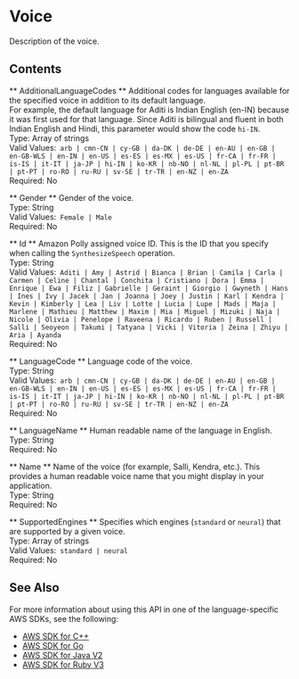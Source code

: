 # Voice<a name="API_Voice"></a>

Description of the voice\.

## Contents<a name="API_Voice_Contents"></a>

 ** AdditionalLanguageCodes **   <a name="polly-Type-Voice-AdditionalLanguageCodes"></a>
Additional codes for languages available for the specified voice in addition to its default language\.   
For example, the default language for Aditi is Indian English \(en\-IN\) because it was first used for that language\. Since Aditi is bilingual and fluent in both Indian English and Hindi, this parameter would show the code `hi-IN`\.  
Type: Array of strings  
Valid Values:` arb | cmn-CN | cy-GB | da-DK | de-DE | en-AU | en-GB | en-GB-WLS | en-IN | en-US | es-ES | es-MX | es-US | fr-CA | fr-FR | is-IS | it-IT | ja-JP | hi-IN | ko-KR | nb-NO | nl-NL | pl-PL | pt-BR | pt-PT | ro-RO | ru-RU | sv-SE | tr-TR | en-NZ | en-ZA`   
Required: No

 ** Gender **   <a name="polly-Type-Voice-Gender"></a>
Gender of the voice\.  
Type: String  
Valid Values:` Female | Male`   
Required: No

 ** Id **   <a name="polly-Type-Voice-Id"></a>
Amazon Polly assigned voice ID\. This is the ID that you specify when calling the `SynthesizeSpeech` operation\.  
Type: String  
Valid Values:` Aditi | Amy | Astrid | Bianca | Brian | Camila | Carla | Carmen | Celine | Chantal | Conchita | Cristiano | Dora | Emma | Enrique | Ewa | Filiz | Gabrielle | Geraint | Giorgio | Gwyneth | Hans | Ines | Ivy | Jacek | Jan | Joanna | Joey | Justin | Karl | Kendra | Kevin | Kimberly | Lea | Liv | Lotte | Lucia | Lupe | Mads | Maja | Marlene | Mathieu | Matthew | Maxim | Mia | Miguel | Mizuki | Naja | Nicole | Olivia | Penelope | Raveena | Ricardo | Ruben | Russell | Salli | Seoyeon | Takumi | Tatyana | Vicki | Vitoria | Zeina | Zhiyu | Aria | Ayanda`   
Required: No

 ** LanguageCode **   <a name="polly-Type-Voice-LanguageCode"></a>
Language code of the voice\.  
Type: String  
Valid Values:` arb | cmn-CN | cy-GB | da-DK | de-DE | en-AU | en-GB | en-GB-WLS | en-IN | en-US | es-ES | es-MX | es-US | fr-CA | fr-FR | is-IS | it-IT | ja-JP | hi-IN | ko-KR | nb-NO | nl-NL | pl-PL | pt-BR | pt-PT | ro-RO | ru-RU | sv-SE | tr-TR | en-NZ | en-ZA`   
Required: No

 ** LanguageName **   <a name="polly-Type-Voice-LanguageName"></a>
Human readable name of the language in English\.  
Type: String  
Required: No

 ** Name **   <a name="polly-Type-Voice-Name"></a>
Name of the voice \(for example, Salli, Kendra, etc\.\)\. This provides a human readable voice name that you might display in your application\.  
Type: String  
Required: No

 ** SupportedEngines **   <a name="polly-Type-Voice-SupportedEngines"></a>
Specifies which engines \(`standard` or `neural`\) that are supported by a given voice\.  
Type: Array of strings  
Valid Values:` standard | neural`   
Required: No

## See Also<a name="API_Voice_SeeAlso"></a>

For more information about using this API in one of the language\-specific AWS SDKs, see the following:
+  [ AWS SDK for C\+\+](https://docs.aws.amazon.com/goto/SdkForCpp/polly-2016-06-10/Voice) 
+  [ AWS SDK for Go](https://docs.aws.amazon.com/goto/SdkForGoV1/polly-2016-06-10/Voice) 
+  [ AWS SDK for Java V2](https://docs.aws.amazon.com/goto/SdkForJavaV2/polly-2016-06-10/Voice) 
+  [ AWS SDK for Ruby V3](https://docs.aws.amazon.com/goto/SdkForRubyV3/polly-2016-06-10/Voice) 